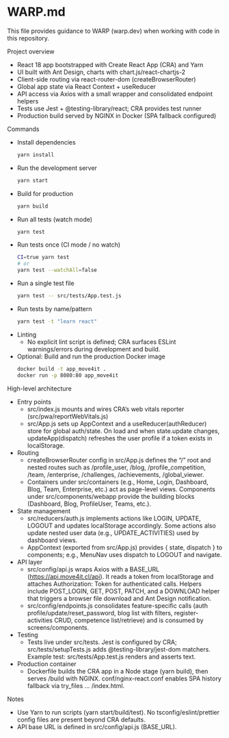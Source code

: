# WARP.md

This file provides guidance to WARP (warp.dev) when working with code in this repository.

Project overview
- React 18 app bootstrapped with Create React App (CRA) and Yarn
- UI built with Ant Design, charts with chart.js/react-chartjs-2
- Client-side routing via react-router-dom (createBrowserRouter)
- Global app state via React Context + useReducer
- API access via Axios with a small wrapper and consolidated endpoint helpers
- Tests use Jest + @testing-library/react; CRA provides test runner
- Production build served by NGINX in Docker (SPA fallback configured)

Commands
- Install dependencies
  ```bash path=null start=null
  yarn install
  ```
- Run the development server
  ```bash path=null start=null
  yarn start
  ```
- Build for production
  ```bash path=null start=null
  yarn build
  ```
- Run all tests (watch mode)
  ```bash path=null start=null
  yarn test
  ```
- Run tests once (CI mode / no watch)
  ```bash path=null start=null
  CI=true yarn test
  # or
  yarn test --watchAll=false
  ```
- Run a single test file
  ```bash path=null start=null
  yarn test -- src/tests/App.test.js
  ```
- Run tests by name/pattern
  ```bash path=null start=null
  yarn test -t "learn react"
  ```
- Linting
  - No explicit lint script is defined; CRA surfaces ESLint warnings/errors during development and build.
- Optional: Build and run the production Docker image
  ```bash path=null start=null
  docker build -t app_move4it .
  docker run -p 8080:80 app_move4it
  ```

High-level architecture
- Entry points
  - src/index.js mounts <App /> and wires CRA’s web vitals reporter (src/pwa/reportWebVitals.js)
  - src/App.js sets up AppContext and a useReducer(authReducer) store for global auth/state. On load and when state.update changes, updateApp(dispatch) refreshes the user profile if a token exists in localStorage.
- Routing
  - createBrowserRouter config in src/App.js defines the “/” root and nested routes such as /profile_user, /blog, /profile_competition, /team, /enterprise, /challenges, /achievements, /global_viewer.
  - Containers under src/containers (e.g., Home, Login, Dashboard, Blog, Team, Enterprise, etc.) act as page-level views. Components under src/components/webapp provide the building blocks (Dashboard, Blog, ProfileUser, Teams, etc.).
- State management
  - src/reducers/auth.js implements actions like LOGIN, UPDATE, LOGOUT and updates localStorage accordingly. Some actions also update nested user data (e.g., UPDATE_ACTIVITIES) used by dashboard views.
  - AppContext (exported from src/App.js) provides { state, dispatch } to components; e.g., MenuNav uses dispatch to LOGOUT and navigate.
- API layer
  - src/config/api.js wraps Axios with a BASE_URL (https://api.move4it.cl/api). It reads a token from localStorage and attaches Authorization: Token <token> for authenticated calls. Helpers include POST_LOGIN, GET, POST, PATCH, and a DOWNLOAD helper that triggers a browser file download and Ant Design notification.
  - src/config/endpoints.js consolidates feature-specific calls (auth profile/update/reset_password, blog list with filters, register-activities CRUD, competence list/retrieve) and is consumed by screens/components.
- Testing
  - Tests live under src/tests. Jest is configured by CRA; src/tests/setupTests.js adds @testing-library/jest-dom matchers. Example test: src/tests/App.test.js renders <App /> and asserts text.
- Production container
  - Dockerfile builds the CRA app in a Node stage (yarn build), then serves /build with NGINX. conf/nginx-react.conf enables SPA history fallback via try_files ... /index.html.

Notes
- Use Yarn to run scripts (yarn start/build/test). No tsconfig/eslint/prettier config files are present beyond CRA defaults.
- API base URL is defined in src/config/api.js (BASE_URL).
